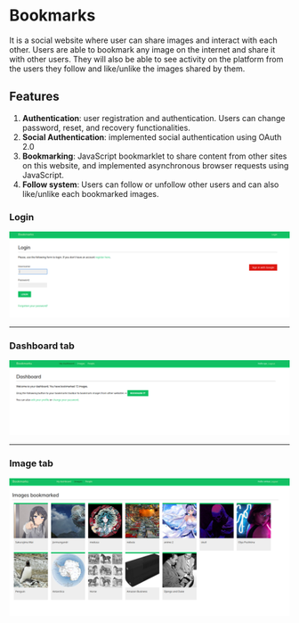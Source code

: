 # Bookmarks

It is a social website where user can share images and interact with each other. Users are able to bookmark any image 
on the internet and share it with other users. They will also be able to see activity on the platform from the users they 
follow and like/unlike the images shared by them.

## Features
1. **Authentication**: user registration and authentication. Users can change password, reset, and recovery functionalities.
2. **Social Authentication**: implemented social authentication using OAuth 2.0
3. **Bookmarking**: JavaScript bookmarklet to share content from other sites on this website, and implemented asynchronous browser requests using JavaScript.
4. **Follow system**: Users can follow or unfollow other users and can also like/unlike each bookmarked images.

### Login
![login](assets/login.png)

---

### Dashboard tab
![dashboard](assets/dashboard.png)

---

### Image tab
![images](assets/images.png)
